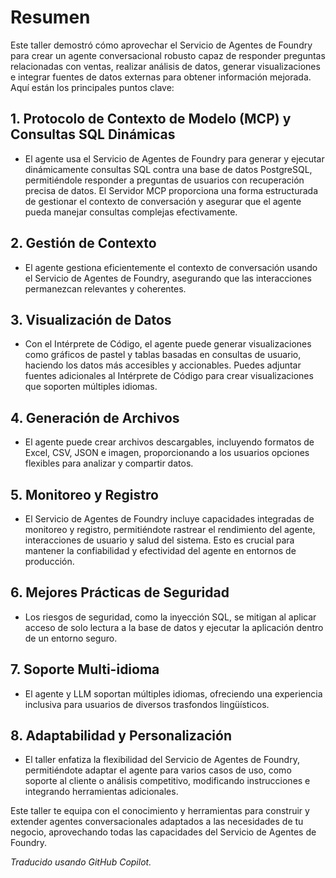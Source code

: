 # Resumen

Este taller demostró cómo aprovechar el Servicio de Agentes de Foundry para crear un agente conversacional robusto capaz de responder preguntas relacionadas con ventas, realizar análisis de datos, generar visualizaciones e integrar fuentes de datos externas para obtener información mejorada. Aquí están los principales puntos clave:

## 1. Protocolo de Contexto de Modelo (MCP) y Consultas SQL Dinámicas

- El agente usa el Servicio de Agentes de Foundry para generar y ejecutar dinámicamente consultas SQL contra una base de datos PostgreSQL, permitiéndole responder a preguntas de usuarios con recuperación precisa de datos. El Servidor MCP proporciona una forma estructurada de gestionar el contexto de conversación y asegurar que el agente pueda manejar consultas complejas efectivamente.

## 2. Gestión de Contexto

- El agente gestiona eficientemente el contexto de conversación usando el Servicio de Agentes de Foundry, asegurando que las interacciones permanezcan relevantes y coherentes.

## 3. Visualización de Datos

- Con el Intérprete de Código, el agente puede generar visualizaciones como gráficos de pastel y tablas basadas en consultas de usuario, haciendo los datos más accesibles y accionables. Puedes adjuntar fuentes adicionales al Intérprete de Código para crear visualizaciones que soporten múltiples idiomas.

## 4. Generación de Archivos

- El agente puede crear archivos descargables, incluyendo formatos de Excel, CSV, JSON e imagen, proporcionando a los usuarios opciones flexibles para analizar y compartir datos.

## 5. Monitoreo y Registro

- El Servicio de Agentes de Foundry incluye capacidades integradas de monitoreo y registro, permitiéndote rastrear el rendimiento del agente, interacciones de usuario y salud del sistema. Esto es crucial para mantener la confiabilidad y efectividad del agente en entornos de producción.

## 6. Mejores Prácticas de Seguridad

- Los riesgos de seguridad, como la inyección SQL, se mitigan al aplicar acceso de solo lectura a la base de datos y ejecutar la aplicación dentro de un entorno seguro.

## 7. Soporte Multi-idioma

- El agente y LLM soportan múltiples idiomas, ofreciendo una experiencia inclusiva para usuarios de diversos trasfondos lingüísticos.

## 8. Adaptabilidad y Personalización

- El taller enfatiza la flexibilidad del Servicio de Agentes de Foundry, permitiéndote adaptar el agente para varios casos de uso, como soporte al cliente o análisis competitivo, modificando instrucciones e integrando herramientas adicionales.

Este taller te equipa con el conocimiento y herramientas para construir y extender agentes conversacionales adaptados a las necesidades de tu negocio, aprovechando todas las capacidades del Servicio de Agentes de Foundry.

*Traducido usando GitHub Copilot.*

